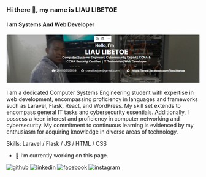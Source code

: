 ### Hi there 👋, my name is LIAU LIBETOE
#### I am Systems And Web Developer
![I am Systems And Web Developer](https://github.com/libetoe/HomeRepo/blob/master/profilebackground3.PNG)

I am a dedicated Computer Systems Engineering student with expertise in web development, encompassing proficiency in languages and frameworks such as Laravel, Flask, React, and WordPress. My skill set extends to encompass general IT tasks and cybersecurity essentials. Additionally, I possess a keen interest and proficiency in computer networking and cybersecurity. My commitment to continuous learning is evidenced by my enthusiasm for acquiring knowledge in diverse areas of technology.

Skills: Laravel / Flask / JS / HTML / CSS 

- 🔭 I’m currently working on this page. 


[<img src='https://cdn.jsdelivr.net/npm/simple-icons@3.0.1/icons/github.svg' alt='github' height='40'>](https://github.com/libetoe)  [<img src='https://cdn.jsdelivr.net/npm/simple-icons@3.0.1/icons/linkedin.svg' alt='linkedin' height='40'>](https://www.linkedin.com/in/liau-libetoe/)  [<img src='https://cdn.jsdelivr.net/npm/simple-icons@3.0.1/icons/facebook.svg' alt='facebook' height='40'>](https://www.facebook.com/liau.libetoe)  [<img src='https://cdn.jsdelivr.net/npm/simple-icons@3.0.1/icons/instagram.svg' alt='instagram' height='40'>](https://www.instagram.com/l/)  



